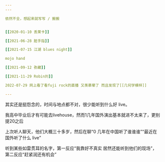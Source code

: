 ```yaml
---
---

依然不全，想起来就写写 / 搬搬


[[2020-01-10 丢莱卡]]

[[2021-06-28 脏手指]]

[[2021-07-15 江湖 blues night]]

mojo hand

[[2021-09-12 弥藏]]

[[2021-11-29 Robin刘]]

2022-07-29 网上看了看fuji rock的直播 又羡慕晕了 而且发现了[[几何学模样]]

---
```


其实还是挺怨念的，时间与地点都不对，很少能听到什么好 live。

我高中毕业后才有可能去livehouse，然而1几年国外演出基本就进不太来了，更别提20之后

上次听人聊天，他们大概三十多岁，然后在聊“0 几年在中国听了谁谁谁”“最近在国外听了什么 live”

听到某些如雷贯耳的名字，第一反应“我靠好不真实 居然还能听到他们的现场”，第二反应“赶紧润还有机会”